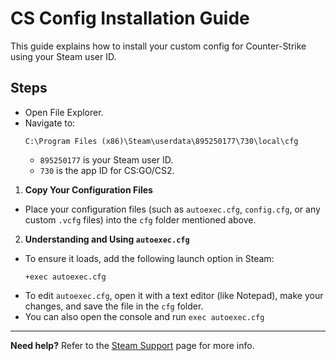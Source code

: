 # CS Config Installation Guide

This guide explains how to install your custom config for Counter-Strike using your Steam user ID.

## Steps
  
  - Open File Explorer.
  - Navigate to:
    ```
    C:\Program Files (x86)\Steam\userdata\895250177\730\local\cfg
    ```
    - `895250177` is your Steam user ID.
    - `730` is the app ID for CS:GO/CS2.

1. **Copy Your Configuration Files**

  - Place your configuration files (such as `autoexec.cfg`, `config.cfg`, or any custom `.vcfg` files) into the `cfg` folder mentioned above.
  2. **Understanding and Using `autoexec.cfg`**
  - To ensure it loads, add the following launch option in Steam:
      ```
      +exec autoexec.cfg
      ```
  - To edit `autoexec.cfg`, open it with a text editor (like Notepad), make your changes, and save the file in the `cfg` folder.
  - You can also open the console and run `exec autoexec.cfg`
  
---

**Need help?**
Refer to the [Steam Support](https://support.steampowered.com/) page for more info.
